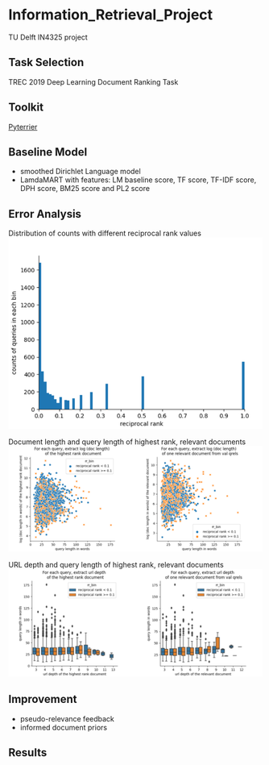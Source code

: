 # Information_Retrieval_Project
TU Delft IN4325 project

## Task Selection
TREC 2019 Deep Learning Document Ranking Task

## Toolkit
[Pyterrier](https://github.com/terrier-org/pyterrier) 

## Baseline Model
- smoothed Dirichlet Language model
- LamdaMART with features: LM baseline score, TF score, TF-IDF score, DPH score, BM25 score and PL2 score


## Error Analysis 
Distribution of counts with different reciprocal rank values
![image](https://github.com/YaoM1886/Information_Retrieval_Project/blob/main/images/rr_counts.png)

Document length and query length of highest rank, relevant documents
![image](https://github.com/YaoM1886/Information_Retrieval_Project/blob/main/images/doclen.png)

URL depth and query length of highest rank, relevant documents
![image](https://github.com/YaoM1886/Information_Retrieval_Project/blob/main/images/urldep.png)

## Improvement

- pseudo-relevance feedback
- informed document priors

## Results





